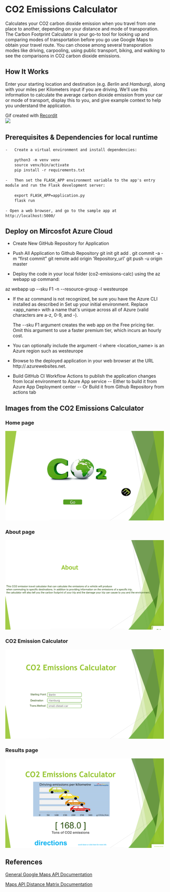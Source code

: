 # CO2 Emissions Calculator
Calculates your CO2 carbon dioxide emission when you travel from one place to another, depending on your distance and mode of transporation. The Carbon Footprint Calculator is your go-to tool for looking up and comparing modes of transportation before you go use Google Maps to obtain your travel route. You can choose among several transporation modes like driving, carpooling, using public transport, biking, and walking to see the comparisons in CO2 carbon dioxide emissions.

## How It Works
Enter your starting location and destination (e.g. *Berlin* and *Hamburg*), along with your miles per Kilometers input if you are driving. We'll use this information to calculate the average carbon dioxide emission from your car or mode of transport, display this to you, and give example context to help you understand the application.


Gif created with [Recordit](http://recordit.co/) <br />
<img src="https://s3.amazonaws.com/img0.recordit.co/4FLuMH8LGr.mp4?AWSAccessKeyId=AKIAINSRFOQXTN4DT46A&Expires=1539549370&Signature=Wr5VYIs8VuH0LO5K6LpwRMdjSCg%3D" width=200><br>

## Prerequisites & Dependencies for local runtime

    -   Create a virtual environment and install dependencies:

        python3 -m venv venv
        source venv/bin/activate
        pip install -r requirements.txt

    -   Then set the FLASK_APP environment variable to the app's entry module and run the Flask development server:

        export FLASK_APP=application.py
        flask run

    - Open a web browser, and go to the sample app at http://localhost:5000/
## Deploy on Mircosfot Azure Cloud

-    Create New GitHub Repository for Application
-    Push All Application to Github Repository
      git init
      git add .
      git commit -a -m “first commit”
      git remote add origin 'Repository_url' 
      git push -u origin master

-   Deploy the code in your local folder (co2-emissions-calc) using the az webapp up command:

az webapp up --sku F1 -n <app-name>  --resource-group <resource-group> -l westeurope

-   If the az command is not recognized, be sure you have the Azure CLI installed as described in Set up your initial environment.
    Replace <app_name> with a name that's unique across all of Azure (valid characters are a-z, 0-9, and -). 

    The --sku F1 argument creates the web app on the Free pricing tier. Omit this argument to use a faster premium tier, which incurs an hourly cost.

-   You can optionally include the argument -l <location-name> where <location_name> is an Azure region such as westeurope
-   Browse to the deployed application in your web browser at the URL http://<app-name>.azurewebsites.net.

- Build GitHub CI Workflow Actions to publish the application changes from local environment to Azure App service 
    --  Either to build it from Azure App Deployment center 
    -- Or Build it from Github Repository from actions tab

## Images from the CO2 Emissions Calculator

### Home page
<img src="https://github.com/amashhour1974/co2-emissions-calc/blob/master/display%20images/1.png" width=500><br>
### About page
<img src="https://github.com/amashhour1974/co2-emissions-calc/blob/master/display%20images/2.png" width=500><br>
### CO2 Emission Calculator
<img src="https://github.com/amashhour1974/co2-emissions-calc/blob/master/display%20images/3.png" width=500><br>
### Results page
<img src="https://github.com/amashhour1974/co2-emissions-calc/blob/master/display%20images/4.png" width=500><br>


## References

[General Google Maps API Documentation](https://developers.google.com/maps/documentation/)


[Maps API Distance Matrix Documentation](https://developers.google.com/maps/documentation/distance-matrix/start)
